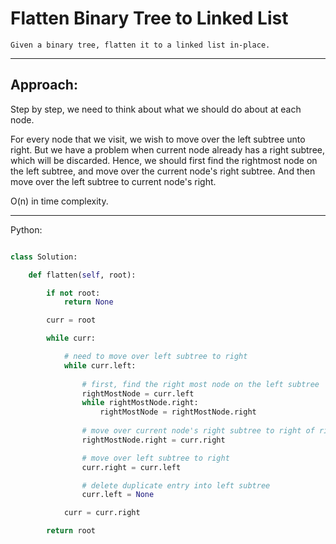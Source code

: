 # Flatten Binary Tree to Linked List

    Given a binary tree, flatten it to a linked list in-place.

---

## Approach:

Step by step, we need to think about what we should do about at each node.

For every node that we visit, we wish to move over the left subtree unto right.
But we have a problem when current node already has a right subtree, which will
be discarded. Hence, we should first find the rightmost node on the left
subtree, and move over the current node's right subtree. And then move over the
left subtree to current node's right.

O(n) in time complexity.

---

Python:

```python

class Solution:

    def flatten(self, root):

        if not root:
            return None

        curr = root

        while curr:

            # need to move over left subtree to right
            while curr.left:
                
                # first, find the right most node on the left subtree
                rightMostNode = curr.left
                while rightMostNode.right:
                    rightMostNode = rightMostNode.right
                
                # move over current node's right subtree to right of right most node found
                rightMostNode.right = curr.right

                # move over left subtree to right
                curr.right = curr.left

                # delete duplicate entry into left subtree
                curr.left = None

            curr = curr.right

        return root
```
